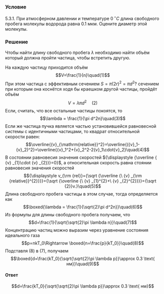 ###  Условие 

$5.3.1.$ При атмосферном давлении и температуре $0 \,^{\circ}C$ длина свободного пробега молекулы водорода равна $0.1 \text{ мкм}$. Оцените диаметр этой молекулы. 

### Решение

Чтобы найти длину свободного пробега $\lambda$ необходимо найти объём который должна пройти частица, чтобы встретить другую. 

На каждую частицу приходится объём $$V=\frac{1}{n}\quad(1)$$ При этом частица с эффективным сечением $S=\pi(2r)^2=\pi d^2$? сечением при которым она коснётся ходя бы краешком другой частицы, пройдёт объём $$V = \lambda \pi d^2\quad(2)$$ Если, считать, что все остальные частицы покоятся, то $$\lambda = \frac{1}{\pi d^2n}\quad(3)$$ Если же частица пучка является частью установившейся равновесной системы с идентичными частицами, то квадрат относительной скорости равен: $$\overline{{v}_{\mathrm{relative}}^2}=\overline{({v}_1-{v}_2)^2}=\overline{{v}_1^2+{v}_2^2-2{v}_1\cdot{v}_2}\quad(4)$$ В состоянии равновесия значения скоростей ${\displaystyle {\overline { {v} _{1}\cdot {v} _{2}}}=0}$, а относительная скорость равна стоянии равновесия значения скоростей $${\displaystyle v_{\rm {rel}}={\sqrt {\overline {\ {v} _{\rm {relative}}^{2}}}}={\sqrt {\overline {\ {v} _{1}^{2}+\ {v} _{2}^{2}}}}={\sqrt {2}}v.}\quad(5)$$ Длина свободного пробега частицы в этом случае, тогда определяется как $$\boxed{\lambda = \frac{1}{\sqrt{2}\pi d^2n}}\quad(6)$$ Из формулы для длины свободного пробега получаем, что $$d=\frac{1}{\sqrt{\sqrt{2}\pi \lambda n}}\quad(7)$$ Концентрацию частиц можно выразим через уравнение состояния идеального газа $$p=nkT_0\Rightarrow \boxed{n=\frac{p}{kT_0}}\quad(8)$$ Подставля $(8)$ в $(7)$, получаем $$\boxed{d=\frac{kT_0}{\sqrt{\sqrt{2}\pi \lambda p}}\approx 0.3 \text{ нм}}\quad(9)$$ 

#### Ответ

$$d=\frac{kT_0}{\sqrt{\sqrt{2}\pi \lambda p}}\approx 0.3 \text{ нм}$$ 
